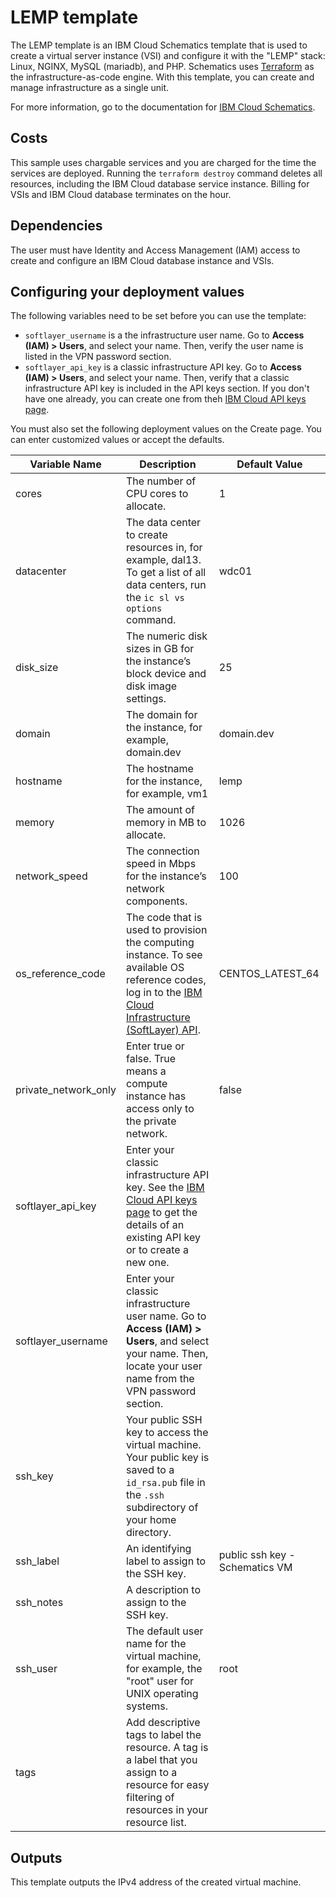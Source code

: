 # LEMP template

The LEMP template is an IBM Cloud Schematics template that is used to create a virtual server instance (VSI) and configure it with the "LEMP" stack: Linux, NGINX, MySQL (mariadb), and PHP. Schematics uses [Terraform](https://www.terraform.io/) as the infrastructure-as-code engine. With this template, you can create and manage infrastructure as a single unit.

For more information, go to the documentation for [IBM Cloud Schematics](https://cloud.ibm.com/docs/schematics).

## Costs

This sample uses chargable services and you are charged for the time the services are deployed. Running the `terraform destroy` command deletes all resources, including the IBM Cloud database service instance. Billing for VSIs and IBM Cloud database terminates on the hour. 

## Dependencies

The user must have Identity and Access Management (IAM) access to create and configure an IBM Cloud database instance and VSIs.

## Configuring your deployment values

The following variables need to be set before you can use the template: 

* `softlayer_username` is a the infrastructure user name. Go to **Access (IAM) > Users**, and select your name. Then, verify the user name is listed in the VPN password section.
* `softlayer_api_key` is a classic infrastructure API key. Go to **Access (IAM) > Users**, and select your name. Then, verify that a classic infrastructure API key is included in the API keys section. If you don't have one already, you can create one from theh [IBM Cloud API keys page](https://cloud.ibm.com/iam/apikeys).

You must also set the following deployment values on the Create page. You can enter customized values or accept the defaults.

|Variable Name|Description|Default Value|
|-------------|-----------|-------------|
|cores|The number of CPU cores to allocate.|1|
|datacenter|The data center to create resources in, for example, dal13. To get a list of all data centers, run the `ic sl vs options` command.|wdc01|
|disk_size|The numeric disk sizes in GB for the instance’s block device and disk image settings.|25|
|domain|The domain for the instance, for example, domain.dev|domain.dev|
|hostname|The hostname for the instance, for example, vm1|lemp|
|memory|The amount of memory in MB to allocate.|1026|
|network_speed|The connection speed in Mbps for the instance’s network components.|100|
|os_reference_code|The code that is used to provision the computing instance. To see available OS reference codes, log in to the [IBM Cloud Infrastructure (SoftLayer) API](https://api.softlayer.com/rest/v3/SoftLayer_Virtual_Guest_Block_Device_Template_Group/getVhdImportSoftwareDescriptions.json?objectMask=referenceCode).|CENTOS_LATEST_64|
|private_network_only|Enter true or false. True means a compute instance has access only to the private network.|false|
|softlayer_api_key|Enter your classic infrastructure API key. See the [IBM Cloud API keys page](https://cloud.ibm.com/iam/apikeys) to get the details of an existing API key or to create a new one.||
|softlayer_username|Enter your classic infrastructure user name. Go to **Access (IAM) > Users**, and select your name. Then, locate your user name from the VPN password section. ||
|ssh_key|Your public SSH key to access the virtual machine. Your public key is saved to a `id_rsa.pub` file in the `.ssh` subdirectory of your home directory.||
|ssh_label|An identifying label to assign to the SSH key.|public ssh key - Schematics VM|
|ssh_notes|A description to assign to the SSH key.||
|ssh_user|The default user name for the virtual machine, for example, the "root" user for UNIX operating systems. |root|
|tags|Add descriptive tags to label the resource.  A tag is a label that you assign to a resource for easy filtering of resources in your resource list.||


## Outputs

This template outputs the IPv4 address of the created virtual machine.
